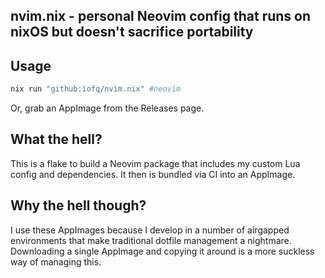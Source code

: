 ## nvim.nix - personal Neovim config that runs on nixOS but doesn't sacrifice portability

## Usage
```bash
nix run "github:iofq/nvim.nix" #neovim
```

Or, grab an AppImage from the Releases page.

## What the hell?

This is a flake to build a Neovim package that includes my custom Lua config and dependencies. It then is bundled via CI into an AppImage.

## Why the hell though?

I use these AppImages because I develop in a number of airgapped environments that make traditional dotfile management a nightmare. Downloading a single AppImage and copying it around is a more suckless way of managing this.
